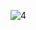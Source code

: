 ![4](https://user-images.githubusercontent.com/82725681/199301683-9723b3ca-9897-40e1-a393-e1c32e8241fb.png)

